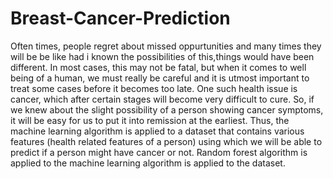# Breast-Cancer-Prediction
Often times, people regret about missed oppurtunities and many times they will be be like had i known the possibilities of this,things would 
have been different. In most cases, this may not be fatal, but when it comes to well being of a human, we must really be careful and it is utmost 
important to treat some cases before it becomes too late. One such health issue is cancer, which after certain stages will become very difficult to cure.
So, if we knew about the slight possibility of a person showing cancer symptoms, it will be easy for us to put it into remission at the earliest. Thus, the 
machine learning algorithm is applied to a dataset that contains various features (health related features of a person) using which we will be able to predict
if a person might have cancer or not. Random forest algorithm is applied to the machine learning algorithm is applied to the dataset.
